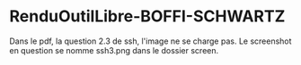 # RenduOutilLibre-BOFFI-SCHWARTZ
Dans le pdf, la question 2.3 de ssh, l'image ne se charge pas.
Le screenshot en question se nomme ssh3.png dans le dossier screen.
